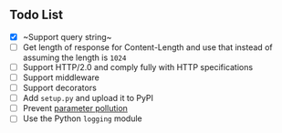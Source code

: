 ## Todo List
- [x] ~Support query string~ 
- [ ] Get length of response for Content-Length and use that instead of assuming the length is `1024`
- [ ] Support HTTP/2.0 and comply fully with HTTP specifications
- [ ] Support middleware
- [ ] Support decorators
- [ ] Add `setup.py` and upload it to PyPI
- [ ] Prevent [parameter pollution](https://en.wikipedia.org/wiki/HTTP_parameter_pollution)
- [ ] Use the Python `logging` module
